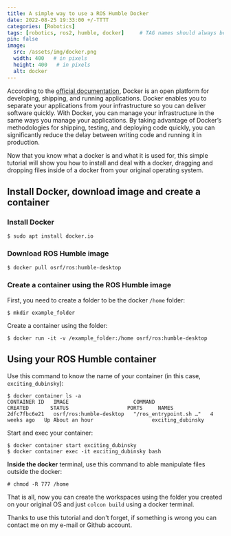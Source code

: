 ```yaml
---
title: A simple way to use a ROS Humble Docker
date: 2022-08-25 19:33:00 +/-TTTT
categories: [Robotics]
tags: [robotics, ros2, humble, docker]     # TAG names should always be lowercase
pin: false
image:
  src: /assets/img/docker.png
  width: 400   # in pixels
  height: 400   # in pixels
  alt: docker
---
```


According to the [official documentation](https://docs.docker.com/get-started/overview/), Docker is an open platform for developing, shipping, and running applications. Docker enables you to separate your applications from your infrastructure so you can deliver software quickly. With Docker, you can manage your infrastructure in the same ways you manage your applications. By taking advantage of Docker’s methodologies for shipping, testing, and deploying code quickly, you can significantly reduce the delay between writing code and running it in production. 

Now that you know what a docker is and what it is used for, this simple tutorial will show you how to install and deal with a docker, dragging and dropping files inside of a docker from your original operating system.

## Install Docker, download image and create a container
### Install Docker
```terminal
$ sudo apt install docker.io
```

### Download ROS Humble image
```terminal
$ docker pull osrf/ros:humble-desktop
```

### Create a container using the ROS Humble image
First, you need to create a folder to be the docker `/home` folder:
```terminal
$ mkdir example_folder
```

Create a container using the folder:
```terminal
$ docker run -it -v /example_folder:/home osrf/ros:humble-desktop
```

## Using your ROS Humble container 

Use this command to know the name of your container (in this case, `exciting_dubinsky`): 

```terminal
$ docker container ls -a
CONTAINER ID   IMAGE                     COMMAND                  CREATED       STATUS                   PORTS     NAMES
2dfc7fbc6e21   osrf/ros:humble-desktop   "/ros_entrypoint.sh …"   4 weeks ago   Up About an hour                   exciting_dubinsky
```
Start and exec your container:
```terminal
$ docker container start exciting_dubinsky
$ docker container exec -it exciting_dubinsky bash
```
**Inside the docker** terminal, use this command to able manipulate files outside the docker:
```terminal
# chmod -R 777 /home
```

That is all, now you can create the workspaces using the folder you created on your original OS and just `colcon build` using a docker terminal.

Thanks to use this tutorial and don't forget, if something is wrong you can contact me on my e-mail or Github account.